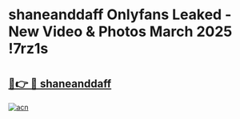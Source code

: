 # shaneanddaff Onlyfans Leaked - New Video & Photos March 2025 !7rz1s

# <h2><a href="https://vsbw8v.iuczelnia.edu.pl?title=shaneanddaff&ref=7rz1s">🔗👉 🔴 shaneanddaff</a></h2>

[![acn](https://github.com/user-attachments/assets/0f9c940e-d8b0-45ae-aac7-cd30a18b3e1c)](https://vsbw8v.iuczelnia.edu.pl?title=shaneanddaff&ref=7rz1s)

